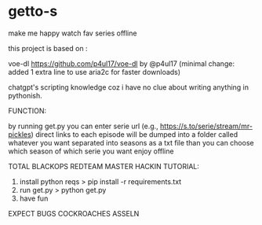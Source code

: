 # getto-s

make  me happy watch fav series offline


this project is based on :

voe-dl 
https://github.com/p4ul17/voe-dl by @p4ul17
(minimal change: added 1 extra line to use aria2c for faster downloads)

chatgpt's scripting knowledge coz i have no clue about writing anything in pythonish.

FUNCTION:

by running get.py you can enter serie url (e.g., https://s.to/serie/stream/mr-pickles)
direct links to each episode will be dumped into a folder called whatever you want separated into seasons as a txt file
than you can choose which season of which serie you want enjoy offline 


TOTAL BLACKOPS REDTEAM MASTER HACKIN TUTORIAL:

1. install python reqs >  pip install -r requirements.txt
2. run get.py > python get.py
3. have fun

EXPECT BUGS COCKROACHES ASSELN
